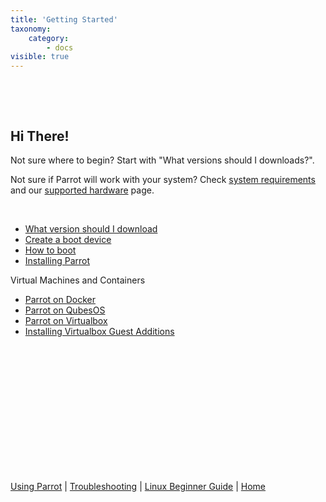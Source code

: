 ```yaml
---
title: 'Getting Started'
taxonomy:
    category:
        - docs
visible: true
---
```


&nbsp;


&nbsp;

## Hi There!

Not sure where to begin? Start with "What versions should I downloads?". 

Not sure if Parrot will work with your system? Check [system requirements](../info/system-requirements.md) and our [supported hardware](../trbl/supported-hardware.md) page.

&nbsp;

- [What version should I download](download.md)
- [Create a boot device](create-boot-device.md)
- [How to boot](how-to-boot.md)
- [Installing Parrot](install-parrot.md)


Virtual Machines and Containers

- [Parrot on Docker](install-docker.md)
- [Parrot on QubesOS](install-qubes.md)
- [Parrot on Virtualbox](install-virtualbox.md)
- [Installing Virtualbox Guest Additions](install-vbox-guest-add.md)

&nbsp;


&nbsp;


&nbsp;


&nbsp;


&nbsp;


&nbsp;


&nbsp;

[Using Parrot](https://docs.parrot.sh/info/start/) | [Troubleshooting](https://docs.parrot.sh/trbl/start/) | [Linux Beginner Guide](https://docs.parrot.sh/library/lbg-basics/) | [Home](https://docs.parrot.sh/)
